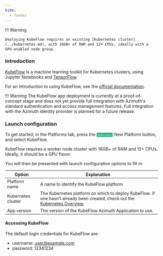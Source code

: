 ```yaml
---
hide:
  - footer
---
```

!!! Warning

    Deploying KubeFlow requires an existing [Kubernetes cluster](../kubernetes.md), with 16GB+ of RAM and 12+ CPUs, ideally with a GPU-enabled node group.

### Introduction
[KubeFlow](https://www.kubeflow.org/) is a machine learning toolkit for Kubernetes clusters, using Jupyter Notebooks and [TensorFlow](https://www.tensorflow.org/).

For an introduction to using KubeFlow, see the [official documentation](https://www.kubeflow.org/docs/started/introduction/).

!!! Warning
    The KubeFlow app deployment is currently at a proof-of-concept stage and does not yet provide full integration with Azimuth's standard authentication and access management features.
    Full integration with the Azimuth identity provider is planned for a future release.

### Launch configuration

To get started, in the Platforms tab, press the <img loading="lazy" class="off-glb" src="../../../assets/images/new-platform-button.svg" style="height:1em; vertical-align:middle;"> New Platform button, and select KubeFlow.

KubeFlow requires a worker node cluster with 16GB+ of RAM and 12+ CPUs. Ideally, it should be a GPU flavor.

You will then be presented with launch configuration options to fill in:

|**Option**                                | **Explanation**|
|------------------------------------------|---------------------------|
|Platform name|A name to identify the KubeFlow platform|
|Kubernetes cluster|The Kubernetes platform on which to deploy KubeFlow. If one hasn't already been created, check out the [Kubernetes Overview](../kubernetes.md).|
|App version|The version of the KubeFlow Azimuth Application to use.|

#### Accessing KubeFlow
The default login credentials for KubeFlow are:

- username: user@example.com 
- password: 12341234
